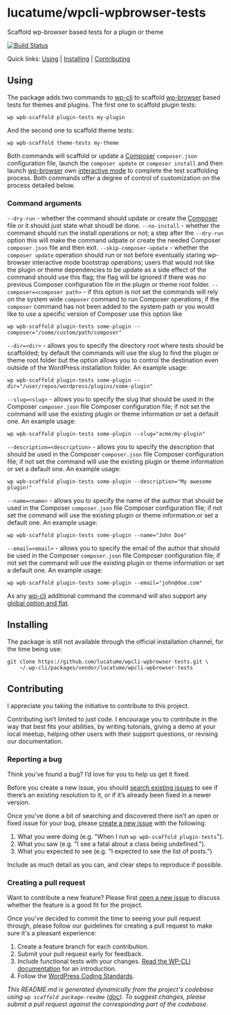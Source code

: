 lucatume/wpcli-wpbrowser-tests
==============================

Scaffold wp-browser based tests for a plugin or theme

[![Build Status](https://travis-ci.org/lucatume/wpcli-wpbrowser-tests.svg?branch=master)](https://travis-ci.org/lucatume/wpcli-wpbrowser-tests)

Quick links: [Using](#Using) | [Installing](#Installing) | [Contributing](#Contributing)

## Using

The package adds two commands to [wp-cli](http://wp-cli.org/ "Command line interface for WordPress - WP-CLI") to scaffold [wp-browser](https://github.com/lucatume/wp-browser "lucatume/wp-browser · GitHub") based tests for themes and plugins.
The first one to scaffold plugin tests:

```shell
wp wpb-scaffold plugin-tests my-plugin
```

And the second one to scaffold theme tests:

```shell
wp wpb-scaffold theme-tests my-theme
```

Both commands will scaffold or update a [Composer](https://getcomposer.org/) `composer.json` configuration file, launch the `composer update` or `composer install` and then launch [wp-browser](https://github.com/lucatume/wp-browser "lucatume/wp-browser · GitHub") own [interactive mode](https://github.com/lucatume/wp-browser#bootstrap) to complete the test scaffolding process.
Both commands offer a degree of control of customization on the process detailed below.

### Command arguments
`--dry-run` - whether the command should update or create the [Composer](https://getcomposer.org/) file or it should just state what shoudl be done.
`--no-install` - whether the command should run the install operations or not; a step after the `--dry-run` option this will make the command udpate or create the needed Composer `composer.json` file and then exit.
`--skip-composer-update` - whether the `composer update`  operation should run or not before eventually staring wp-browser interactive mode bootstrap operations; users that would not like the plugin or theme dependencies to be update as a side effect of the command should use this flag; the flag will be ignored if there was no previous Composer configuration file in the plugin or theme root folder.
`--composer=<composer path>` - if this option is not set the commands will rely on the system wide `composer` command to run Composer operations; if the `composer` command has not been added to the system path or you would like to use a specific version of Composer use this option like

    wp wpb-scaffold plugin-tests some-plugin --composer="/some/custom/path/composer"

`--dir=<dir>` - allows you to specify the directory root where tests should be scaffolded; by default the commands will use the slug to find the plugin or theme root folder but the option allows you to control the destination even outside of the WordPress installation folder.
An example usage:

    wp wpb-scaffold plugin-tests some-plugin --dir="/user/repos/wordpress/plugins/some-plugin"

`--slug=<slug>` - allows you to specify the slug that should be used in the Composer `composer.json` file Composer configuration file; if not set the command will use the existing plugin or theme information or set a default one. An example usage:

    wp wpb-scaffold plugin-tests some-plugin --slug="acme/my-plugin"

`--description=<description>` - allows you to specify the description that should be used in the Composer `composer.json` file Composer configuration file; if not set the command will use the existing plugin or theme information or set a default one. An example usage:

    wp wpb-scaffold plugin-tests some-plugin --description="My awesome plugin!"

`--name=<name>` - allows you to specify the name of the author that should be used in the Composer `composer.json` file Composer configuration file; if not set the command will use the existing plugin or theme information or set a default one. An example usage:

    wp wpb-scaffold plugin-tests some-plugin --name="John Doe"

`--email=<email>` - allows you to specify the email of the author that should be used in the Composer `composer.json` file Composer configuration file; if not set the command will use the existing plugin or theme information or set a default one. An example usage:

    wp wpb-scaffold plugin-tests some-plugin --email="john@doe.com"

As any [wp-cli](https://wp-cli.org/ "Command line interface for WordPress - WP-CLI") additional command the command will also support any [global option and flat](http://wp-cli.org/commands/).

## Installing

The package is still not available through the official installation channel, for the time being use:

```shell
git clone https://github.com/lucatume/wpcli-wpbrowser-tests.git \
	~/.wp-cli/packages/vendor/lucatume/wpcli-wpbrowser-tests
```

## Contributing

I appreciate you taking the initiative to contribute to this project.

Contributing isn’t limited to just code. I encourage you to contribute in the way that best fits your abilities, by writing tutorials, giving a demo at your local meetup, helping other users with their support questions, or revising our documentation.

### Reporting a bug

Think you’ve found a bug? I’d love for you to help us get it fixed.

Before you create a new issue, you should [search existing issues](https://github.com/lucatume/wpcli-wpbrowser-tests/issues?q=label%3Abug%20) to see if there’s an existing resolution to it, or if it’s already been fixed in a newer version.

Once you’ve done a bit of searching and discovered there isn’t an open or fixed issue for your bug, please [create a new issue](https://github.com/lucatume/wpcli-wpbrowser-tests/issues/new) with the following:

1. What you were doing (e.g. "When I run `wp wpb-scaffold plugin-tests`").
2. What you saw (e.g. "I see a fatal about a class being undefined.").
3. What you expected to see (e.g. "I expected to see the list of posts.")

Include as much detail as you can, and clear steps to reproduce if possible.

### Creating a pull request

Want to contribute a new feature? Please first [open a new issue](https://github.com/lucatume/wpcli-wpbrowser-tests/issues/new) to discuss whether the feature is a good fit for the project.

Once you've decided to commit the time to seeing your pull request through, please follow our guidelines for creating a pull request to make sure it's a pleasant experience:

1. Create a feature branch for each contribution.
2. Submit your pull request early for feedback.
3. Include functional tests with your changes. [Read the WP-CLI documentation](https://wp-cli.org/docs/pull-requests/#functional-tests) for an introduction.
4. Follow the [WordPress Coding Standards](http://make.wordpress.org/core/handbook/coding-standards/).


*This README.md is generated dynamically from the project's codebase using `wp scaffold package-readme` ([doc](https://github.com/wp-cli/scaffold-package-command#wp-scaffold-package-readme)). To suggest changes, please submit a pull request against the corresponding part of the codebase.*
